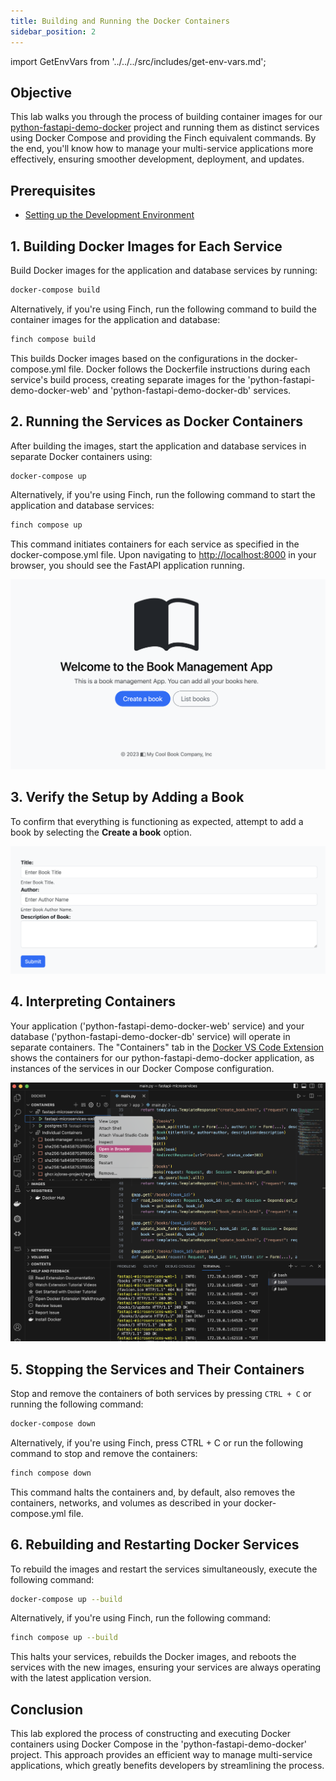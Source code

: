 ```yaml
---
title: Building and Running the Docker Containers
sidebar_position: 2
---
```

import GetEnvVars from '../../../src/includes/get-env-vars.md';

## Objective

This lab walks you through the process of building container images for our [python-fastapi-demo-docker](https://github.com/aws-samples/python-fastapi-demo-docker) project and running them as distinct services using Docker Compose and providing the Finch equivalent commands. By the end, you'll know how to manage your multi-service applications more effectively, ensuring smoother development, deployment, and updates.

## Prerequisites

- [Setting up the Development Environment](../../python/introduction/environment-setup.md)

<!--This is a shared file at src/includes/get-env-vars.md that tells users to navigate to the 'python-fastapi-demo-docker' directory where their environment variables are sourced.-->
<GetEnvVars />

## 1. Building Docker Images for Each Service

Build Docker images for the application and database services by running:

```bash
docker-compose build
```

Alternatively, if you're using Finch, run the following command to build the container images for the application and database:

```bash
finch compose build
```

This builds Docker images based on the configurations in the docker-compose.yml file. Docker follows the Dockerfile instructions during each service's build process, creating separate images for the 'python-fastapi-demo-docker-web' and 'python-fastapi-demo-docker-db' services.

## 2. Running the Services as Docker Containers

After building the images, start the application and database services in separate Docker containers using:

```bash
docker-compose up
```

Alternatively, if you're using Finch, run the following command to start the application and database services:

```bash
finch compose up
```

This command initiates containers for each service as specified in the docker-compose.yml file. Upon navigating to [http://localhost:8000](http://localhost:8000/) in your browser, you should see the FastAPI application running.

![Image](./images/app-home.png)

## 3. Verify the Setup by Adding a Book

To confirm that everything is functioning as expected, attempt to add a book by selecting the **Create a book** option.

![Image](./images/app-create-book.png)

## 4. Interpreting Containers

Your application ('python-fastapi-demo-docker-web' service) and your database ('python-fastapi-demo-docker-db' service) will operate in separate containers. The "Containers" tab in the [Docker VS Code Extension](https://code.visualstudio.com/docs/containers/overview) shows the containers for our python-fastapi-demo-docker application, as instances of the services in our Docker Compose configuration.

![Image](./images/docker-extension-open-in-browser.png)

## 5. Stopping the Services and Their Containers

Stop and remove the containers of both services by pressing `CTRL + C` or running the following command:

```bash
docker-compose down
```

Alternatively, if you're using Finch, press CTRL + C or run the following command to stop and remove the containers:

```bash
finch compose down
```

This command halts the containers and, by default, also removes the containers, networks, and volumes as described in your docker-compose.yml file.

## 6. Rebuilding and Restarting Docker Services

To rebuild the images and restart the services simultaneously, execute the following command:

```bash
docker-compose up --build
```

Alternatively, if you're using Finch, run the following command:

```bash
finch compose up --build
```

This halts your services, rebuilds the Docker images, and reboots the services with the new images, ensuring your services are always operating with the latest application version.

## Conclusion

This lab explored the process of constructing and executing Docker containers using Docker Compose in the 'python-fastapi-demo-docker' project. This approach provides an efficient way to manage multi-service applications, which greatly benefits developers by streamlining the process.
